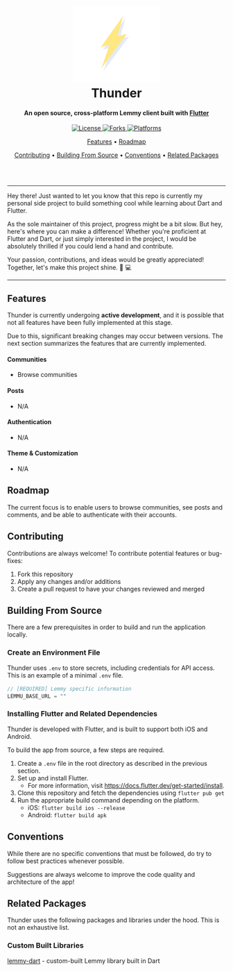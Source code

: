 <h1 align="center">
  <br>
    <img src="./assets/logo.png" alt="Markdownify" width="200">
  <br>
  Thunder
  <br>
</h1>

<h4 align="center">
    An open source, cross-platform Lemmy client built with <a href="https://flutter.dev/" target="_blank">Flutter</a>
</h4>

<p align="center">
  <a href="">
    <img src="https://img.shields.io/github/license/hjiangsu/thunder" alt="License">
  </a>
    <a href="">
    <img src="https://img.shields.io/github/forks/hjiangsu/thunder" alt="Forks">
  </a>
    <a href="">
    <img src="https://img.shields.io/badge/platform-ios%20%7C%20android-blueviolet" alt="Platforms">
  </a>
</p>

<p align="center">
  <a href="#features">Features</a> •
  <a href="#roadmap">Roadmap</a>
 
</p>

<p align="center">
   <a href="#contributing">Contributing</a> •
  <a href="#building-from-source">Building From Source</a> •
  <a href="#conventions">Conventions</a> •
  <a href="#related-packages">Related Packages</a>
</p>

<div align="center">
  <br>
  <br>
</div>

<hr />
<p>
Hey there! Just wanted to let you know that this repo is currently my personal side project to build something cool while learning about Dart and Flutter.  
</p>
<p>
As the sole maintainer of this project, progress might be a bit slow. But hey, here's where you can make a difference! Whether you're proficient at Flutter and Dart, or just simply interested in the project, I would be absolutely thrilled if you could lend a hand and contribute.  
</p>
<p>
Your passion, contributions, and ideas would be greatly appreciated! Together, let's make this project shine. 🚀 💻
</p>
<hr />

## Features

Thunder is currently undergoing **active development**, and it is possible that not all features have been fully implemented at this stage.

Due to this, significant breaking changes may occur between versions. The next section summarizes the features that are currently implemented.

#### **Communities**

- Browse communities

#### **Posts**

- N/A

#### **Authentication**

- N/A

#### **Theme & Customization**

- N/A

## Roadmap

The current focus is to enable users to browse communities, see posts and comments, and be able to authenticate with their accounts.

## Contributing

Contributions are always welcome! To contribute potential features or bug-fixes:

1. Fork this repository
2. Apply any changes and/or additions
3. Create a pull request to have your changes reviewed and merged

## Building From Source

There are a few prerequisites in order to build and run the application locally.

### Create an Environment File

Thunder uses `.env` to store secrets, including credentials for API access. This is an example of a minimal `.env` file.

```dart
// [REQUIRED] Lemmy specific information
LEMMU_BASE_URL = ""
```

### Installing Flutter and Related Dependencies

Thunder is developed with Flutter, and is built to support both iOS and Android.

To build the app from source, a few steps are required.

1. Create a `.env` file in the root directory as described in the previous section.
2. Set up and install Flutter.
   - For more information, visit https://docs.flutter.dev/get-started/install.
3. Clone this repository and fetch the dependencies using `flutter pub get`
4. Run the appropriate build command depending on the platform.
   - iOS: `flutter build ios --release`
   - Android: `flutter build apk`

## Conventions

While there are no specific conventions that must be followed, do try to follow best practices whenever possible.

Suggestions are always welcome to improve the code quality and architecture of the app!

## Related Packages

Thunder uses the following packages and libraries under the hood. This is not an exhaustive list.

### Custom Built Libraries

[lemmy-dart](https://github.com/hjiangsu/lemmy-dart) - custom-built Lemmy library built in Dart
